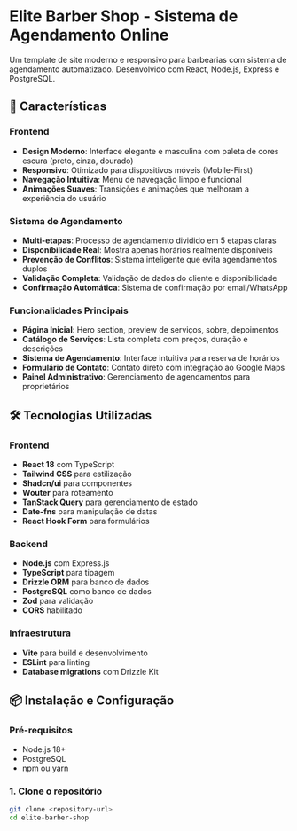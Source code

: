 # Elite Barber Shop - Sistema de Agendamento Online

Um template de site moderno e responsivo para barbearias com sistema de agendamento automatizado. Desenvolvido com React, Node.js, Express e PostgreSQL.

## 🚀 Características

### Frontend
- **Design Moderno**: Interface elegante e masculina com paleta de cores escura (preto, cinza, dourado)
- **Responsivo**: Otimizado para dispositivos móveis (Mobile-First)
- **Navegação Intuitiva**: Menu de navegação limpo e funcional
- **Animações Suaves**: Transições e animações que melhoram a experiência do usuário

### Sistema de Agendamento
- **Multi-etapas**: Processo de agendamento dividido em 5 etapas claras
- **Disponibilidade Real**: Mostra apenas horários realmente disponíveis
- **Prevenção de Conflitos**: Sistema inteligente que evita agendamentos duplos
- **Validação Completa**: Validação de dados do cliente e disponibilidade
- **Confirmação Automática**: Sistema de confirmação por email/WhatsApp

### Funcionalidades Principais
- **Página Inicial**: Hero section, preview de serviços, sobre, depoimentos
- **Catálogo de Serviços**: Lista completa com preços, duração e descrições
- **Sistema de Agendamento**: Interface intuitiva para reserva de horários
- **Formulário de Contato**: Contato direto com integração ao Google Maps
- **Painel Administrativo**: Gerenciamento de agendamentos para proprietários

## 🛠️ Tecnologias Utilizadas

### Frontend
- **React 18** com TypeScript
- **Tailwind CSS** para estilização
- **Shadcn/ui** para componentes
- **Wouter** para roteamento
- **TanStack Query** para gerenciamento de estado
- **Date-fns** para manipulação de datas
- **React Hook Form** para formulários

### Backend
- **Node.js** com Express.js
- **TypeScript** para tipagem
- **Drizzle ORM** para banco de dados
- **PostgreSQL** como banco de dados
- **Zod** para validação
- **CORS** habilitado

### Infraestrutura
- **Vite** para build e desenvolvimento
- **ESLint** para linting
- **Database migrations** com Drizzle Kit

## 📦 Instalação e Configuração

### Pré-requisitos
- Node.js 18+ 
- PostgreSQL
- npm ou yarn

### 1. Clone o repositório
```bash
git clone <repository-url>
cd elite-barber-shop
